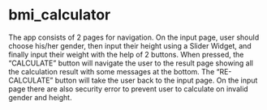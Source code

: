 # bmi_calculator

The app consists of 2 pages for navigation. On the input page, user should choose his/her gender,
then input their height using a Slider Widget, and finally input their weight with the help of 2 buttons. When pressed, the “CALCULATE” button will navigate the user to the result page showing all the calculation result with some messages at the bottom. The “RE-CALCULATE” button will take the user back to the input page.
On the input page there are also security error to prevent user to calculate on invalid gender and height.
![<img src="[drawing.jpg](https://github.com/ferrykurniawan28/BMI_Calculator_Flutter/assets/147892622/dd3775d4-f7ae-4aee-9826-bc2c1b05eb17)" alt="drawing" width="200"/>](https://github.com/ferrykurniawan28/BMI_Calculator_Flutter/assets/147892622/dd3775d4-f7ae-4aee-9826-bc2c1b05eb17)
![<img src="image.png" width="250"/>](https://github.com/ferrykurniawan28/BMI_Calculator_Flutter/assets/147892622/f168c651-4ea1-49d1-89ac-b94822962954)
![<img src="image.png" width="250"/>](https://github.com/ferrykurniawan28/BMI_Calculator_Flutter/assets/147892622/8f317af3-15e4-4bf3-851c-6d8978ac6d31)
![<img src="image.png" width="250"/>](https://github.com/ferrykurniawan28/BMI_Calculator_Flutter/assets/147892622/621a9a32-b161-4732-bd99-faae7f8a0b4c)
